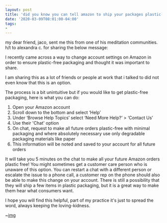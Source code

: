 ```yaml
---
layout: post
title: 'did you know you can tell amazon to ship your packages plastic-free?'
date: '2020-03-09T08:01:00-04:00'
tags:
- 
--- 
```


my dear friend, jaco, sent me this from one of his meditation communities. h/t to alexandra c. for sharing the below message:


I recently came across a way to change account settings on Amazon in order to ensure plastic-free packaging and thought it was important to share.

I am sharing this as a lot of friends or people at work that i talked to did not even know that this is an option.

The process is a bit unintuitive but if you would like to get plastic-free packaging, here is what you can do:

1. Open your Amazon account
1. Scroll down to the bottom and select ‘Help’
1. Under ‘Browse Help Topics’ select ‘Need More Help?’ > ‘Contact Us’
1. Use their 'Chat' option
1. On chat, request to make all future orders plastic-free with minimal packaging and where absolutely necessary use only degradable packaging materials like paper
1. This information will be noted and saved to your account for all future orders

It will take you 5 minutes on the chat to make all your future Amazon orders plastic free! You might sometimes get a customer care person who is unaware of this option. You can restart a chat with a different person or escalate the issue to a phone call, a customer rep on the phone should also be able to make this change on your account. There is still a possibility that they will ship a few items in plastic packaging, but it is a great way to make them hear what consumers want. 

I hope you will find this helpful, part of my practice it's just to spread the word, always keeping the loving-kidness.

~[img](https://i.imgur.com/53ycFt6.png)


<!-- hyperlink bank -->


<!-- &#042; = asterisk -->
<!-- &#039; = single quote '-->

